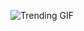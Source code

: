 
<!-- GIF_SECTION -->
![Trending GIF](https://media2.giphy.com/media/v1.Y2lkPThiYjIxNzcyNHJoZGNseDIyZXhoajB2a3JqaHE5N2ZnZG81bWJkbTM0eXduMW84aSZlcD12MV9naWZzX3NlYXJjaCZjdD1n/aHiv481xki1WdhQonS/giphy.gif)
<!-- END_GIF_SECTION -->
